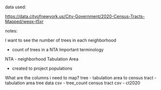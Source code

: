data used:

https://data.cityofnewyork.us/City-Government/2020-Census-Tracts-Mapped/weqx-t5xr

notes:

I want to see the number of trees in each neighborhood

- count of trees in a NTA
  Important terminology

NTA - neighborhood Tabulation Area

- created to project populations

What are the columns i need to map?
tree - tabulation area
to
census tract - tabulation area
tree data csv - tree_count
census tract csv - ct2020
